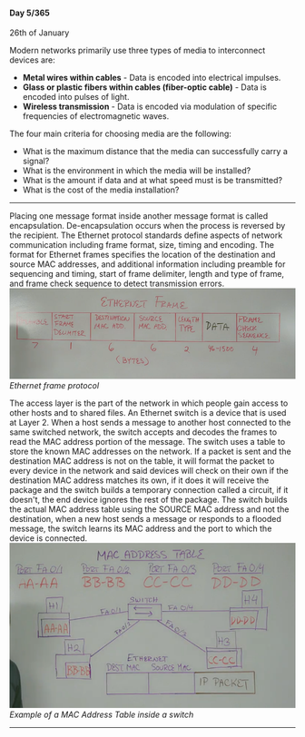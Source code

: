 #### Day 5/365
26th of January

Modern networks primarily use three types of media to interconnect devices are:

- **Metal wires within cables** - Data is encoded into electrical impulses.
- **Glass or plastic fibers within cables (fiber-optic cable)** - Data is encoded into pulses of light.
- **Wireless transmission** - Data is encoded via modulation of specific frequencies of electromagnetic waves.

The four main criteria for choosing media are the following:

- What is the maximum distance that the media can successfully carry a signal?
- What is the environment in which the media will be installed?
- What is the amount if data and at what speed must is be transmitted?
- What is the cost of the media installation?

---
Placing one message format inside another message format is called encapsulation. De-encapsulation occurs when the process is reversed by the recipient.
The Ethernet protocol standards define aspects of network communication including frame format, size, timing and encoding. The format for Ethernet frames specifies the location of the destination and source MAC addresses, and additional information including preamble for sequencing and timing, start of frame delimiter, length and type of frame, and frame check sequence to detect transmission errors.
![2. Source Material/Career/Images/Pasted image 20250126231959.png](../../../../7.%20Images/Pasted%20image%2020250126231959%201.png)
*Ethernet frame protocol*

The access layer is the part of the network in which people gain access to other hosts and to shared files.
An Ethernet switch is a device that is used at Layer 2. When a host sends a message to another host connected to the same switched network, the switch accepts and decodes the frames to read the MAC address portion of the message. The switch uses a table to store the known MAC addresses on the network. If a packet is sent and the destination MAC address is not on the table, it will format the packet to every device in the network and said devices will check on their own if the destination MAC address matches its own, if it does it will receive the package and the switch builds a temporary connection called a circuit, if it doesn't, the end device ignores the rest of the package.
The switch builds the actual MAC address table using the SOURCE MAC address and not the destination, when a new host sends a message or responds to a flooded message, the switch learns its MAC address and the port to which the device is connected.
![2. Source Material/Career/Images/Pasted image 20250126232624.png](../../../../7.%20Images/Pasted%20image%2020250126232624%201.png)
*Example of a MAC Address Table inside a switch*

---


